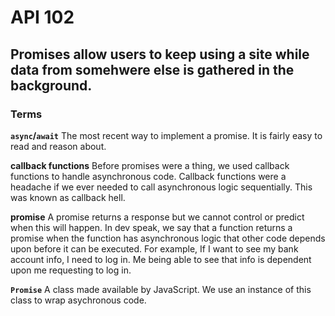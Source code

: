 # API 102 
## Promises allow users to keep using a site while data from somehwere else is gathered in the background. 



### Terms 

**`async`/`await`**
The most recent way to implement a promise. It is fairly easy to read and reason about. 


**callback functions**
Before promises were a thing, we used callback functions to handle asynchronous code. Callback functions were a headache if we ever needed to call asynchronous logic sequentially. This was known as callback hell. 


**promise**
A promise returns a response but we cannot control or predict when this will happen. In dev speak, we say that a function returns a promise when the function has asynchronous logic that other code depends upon before it can be executed. For example, If I want to see my bank account info, I need to log in. Me being able to see that info is dependent upon me requesting to log in. 


**`Promise`**
A class made available by JavaScript. We use an instance of this class to wrap asychronous code. 